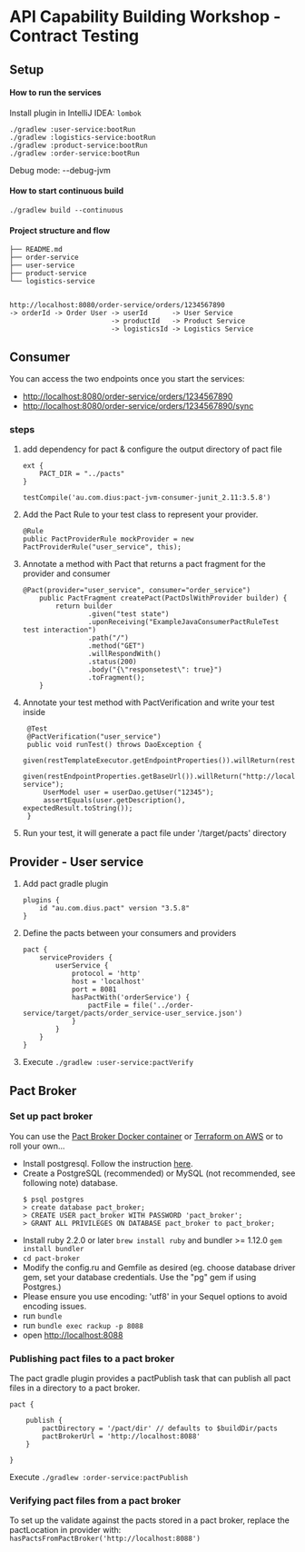 # API Capability Building Workshop - Contract Testing

## Setup

#### How to run the services

Install plugin in IntelliJ IDEA: `lombok`

```
./gradlew :user-service:bootRun
./gradlew :logistics-service:bootRun
./gradlew :product-service:bootRun
./gradlew :order-service:bootRun
```

Debug mode: --debug-jvm

#### How to start continuous build
```
./gradlew build --continuous
```

#### Project structure and flow

```
├── README.md
├── order-service
├── user-service
├── product-service
└── logistics-service


http://localhost:8080/order-service/orders/1234567890
-> orderId -> Order User -> userId      -> User Service     
                         -> productId   -> Product Service
                         -> logisticsId -> Logistics Service

```

## Consumer

You can access the two endpoints once you start the services:
- [http://localhost:8080/order-service/orders/1234567890](http://localhost:8080/order-service/orders/1234567890)
- [http://localhost:8080/order-service/orders/1234567890/sync](http://localhost:8080/order-service/orders/1234567890/sync)

### steps
 1. add dependency for pact & configure the output directory of pact file
    ```
    ext {
        PACT_DIR = "../pacts"
    }

    testCompile('au.com.dius:pact-jvm-consumer-junit_2.11:3.5.8')

    ```
    
 2. Add the Pact Rule to your test class to represent your provider.
    ```
    @Rule
    public PactProviderRule mockProvider = new PactProviderRule("user_service", this);

    ```
 3. Annotate a method with Pact that returns a pact fragment for the provider and consumer
    ```
    @Pact(provider="user_service", consumer="order_service")
        public PactFragment createPact(PactDslWithProvider builder) {
            return builder
                    .given("test state")
                    .uponReceiving("ExampleJavaConsumerPactRuleTest test interaction")
                    .path("/")
                    .method("GET")
                    .willRespondWith()
                    .status(200)
                    .body("{\"responsetest\": true}")
                    .toFragment();
        }
    ```
 4. Annotate your test method with PactVerification and write your test inside
    ```
     @Test
     @PactVerification("user_service")
     public void runTest() throws DaoException {
         given(restTemplateExecutor.getEndpointProperties()).willReturn(restEndpointProperties);
         given(restEndpointProperties.getBaseUrl()).willReturn("http://localhost:8081/user-service");
         UserModel user = userDao.getUser("12345");
         assertEquals(user.getDescription(), expectedResult.toString());
     }
    ```

 5. Run your test, it will generate a pact file under '/target/pacts' directory

 ## Provider - User service
 1. Add pact gradle plugin
    ```
    plugins {
        id "au.com.dius.pact" version "3.5.8"
    }
    ```
 2. Define the pacts between your consumers and providers
    ```
    pact {
    	serviceProviders {
    		userService {
    			protocol = 'http'
    			host = 'localhost'
    			port = 8081
    			hasPactWith('orderService') {
    				pactFile = file('../order-service/target/pacts/order_service-user_service.json')
    			}
    		}
    	}
    }
    ```
 3. Execute `./gradlew :user-service:pactVerify`

## Pact Broker
 ### Set up pact broker
 You can use the [Pact Broker Docker container](https://hub.docker.com/r/dius/pact-broker/) or [Terraform on AWS](https://github.com/nadnerb/terraform-pact-broker) or to roll your own...
 
 - Install postgresql. Follow the instruction [here](https://github.com/DiUS/pact_broker-docker/blob/master/POSTGRESQL.md#installation-of-non-docker-postgresql).
 - Create a PostgreSQL (recommended) or MySQL (not recommended, see following note) database.
    ```
    $ psql postgres
    > create database pact_broker;
    > CREATE USER pact_broker WITH PASSWORD 'pact_broker';
    > GRANT ALL PRIVILEGES ON DATABASE pact_broker to pact_broker;

 - Install ruby 2.2.0 or later `brew install ruby` and bundler >= 1.12.0 `gem install bundler`
 - `cd pact-broker`
 - Modify the config.ru and Gemfile as desired (eg. choose database driver gem, set your database credentials. Use the "pg" gem if using Postgres.)
 - Please ensure you use encoding: 'utf8' in your Sequel options to avoid encoding issues.
 - run `bundle`
 - run `bundle exec rackup -p 8088`
 - open [http://localhost:8088](http://localhost:8088)

 ### Publishing pact files to a pact broker

 The pact gradle plugin provides a pactPublish task that can publish all pact files in a directory to a pact broker.

    pact {

        publish {
            pactDirectory = '/pact/dir' // defaults to $buildDir/pacts
            pactBrokerUrl = 'http://localhost:8088'
        }

    }
    
 Execute `./gradlew :order-service:pactPublish` 
 
 ### Verifying pact files from a pact broker
 To set up the validate against the pacts stored in a pact broker, replace the pactLocation in provider with:
    ```
    hasPactsFromPactBroker('http://localhost:8088')
    ```
